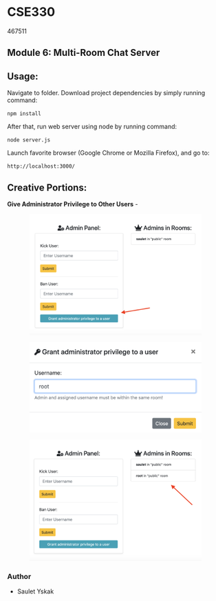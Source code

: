 # CSE330
467511

## Module 6: Multi-Room Chat Server

## Usage:

Navigate to folder. Download project dependencies by simply running command:
```
npm install
```

After that, run web server using node by running command:

```
node server.js
```

Launch favorite browser (Google Chrome or Mozilla Firefox), and go to:

```
http://localhost:3000/
```

## Creative Portions:

**Give Administrator Privilege to Other Users** - 

<p style="text-align: center;">
    <img src="application/img/img1.png" width="400">
</p>

<p style="text-align: center;">
    <img src="application/img/img2.png" width="400">
</p>

<p style="text-align: center;">
    <img src="application/img/img3.png" width="400">
</p>

### Author
* Saulet Yskak
